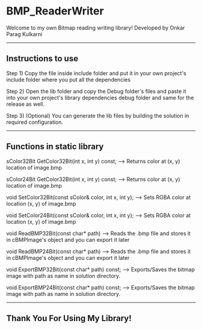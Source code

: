 # BMP_ReaderWriter

Welcome to my own Bitmap reading writing library! Developed by Onkar Parag Kulkarni

---

## Instructions to use

Step 1) Copy the file inside include folder and put it in your own project's include folder where you put all the dependencies

Step 2) Open the lib folder and copy the Debug folder's files and paste it into your own project's library dependencies debug folder and same for the release as well.

Step 3) (Optional) You can generate the lib files by building the solution in required configuration.

---

## Functions in static library

sColor32Bit GetColor32Bit(int x, int y) const;	 --> Returns color at (x, y) location of image.bmp

sColor24Bit GetColor32Bit(int x, int y) const;	 --> Returns color at (x, y) location of image.bmp
	
void SetColor32Bit(const sColor& color, int x, int y);	--> Sets RGBA color at location (x, y) of image.bmp

void SetColor24Bit(const sColor& color, int x, int y);	--> Sets RGBA color at location (x, y) of image.bmp

void ReadBMP32Bit(const char* path)		--> Reads the .bmp file and stores it in cBMPImage's object and you can export it later

void ReadBMP24Bit(const char* path)		--> Reads the .bmp file and stores it in cBMPImage's object and you can export it later

void ExportBMP32Bit(const char* path) const;		--> Exports/Saves the bitmap image with path as name in solution directory.

void ExportBMP24Bit(const char* path) const;		--> Exports/Saves the bitmap image with path as name in solution directory.

---

## Thank You For Using My Library!

